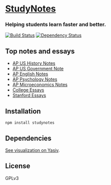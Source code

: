 # [StudyNotes](http://studynotes.org)
### Helping students learn faster and better.

[![Build Status](https://travis-ci.org/feross/StudyNotes.png?branch=master)](https://travis-ci.org/feross/StudyNotes)
[![Dependency Status](https://david-dm.org/feross/StudyNotes.png)](https://david-dm.org/feross/StudyNotes)

## Top notes and essays

- [AP US History Notes](http://www.apstudynotes.org/us-history/)
- [AP US Government Note](http://www.apstudynotes.org/us-government/)
- [AP English Notes](http://www.apstudynotes.org/english/)
- [AP Psychology Notes](http://www.apstudynotes.org/psychology/)
- [AP Microeconomics Notes](http://www.apstudynotes.org/microeconomics/)
- [College Essays](http://www.apstudynotes.org/colleges/essays/)
- [Stanford Essays](http://www.apstudynotes.org/stanford/)

## Installation

`npm install studynotes`

## Dependencies

[See visualization on Yasiv](http://www.yasiv.com/npm#view/studynotes).

## License

GPLv3